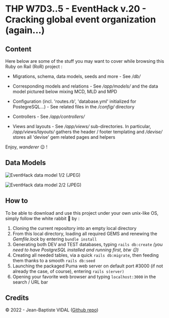 # THP W7D3..5 - EventHack v.20 - Cracking global event organization (again...)

## Content

Here below are some of the stuff you may want to cover while browsing this Ruby on Rail (RoR) project :

* Migrations, schema, data models, seeds and more - See _/db/_

* Corresponding models and relations - See _/app/models/_ and the data model pictured below mixing MCD, MLD and MPD

* Configuration (incl. 'routes.rb', 'database.yml' initialized for PostegreSQL...) - See related files in the _/config/_ directory

* Controllers - See _/app/controllers/_

* Views and layouts - See _/app/views/_ sub-directories. In particular, _/app/views/layouts/_ gathers the header / footer templating and _/devise/_ stores all 'devise' gem related pages and helpers

Enjoy, _wanderer_ :wink: !

## Data Models

![EventHack data model 1/2 (JPEG)](db/MCD.png?raw=true "EventHack conceptual data model")

![EventHack data model 2/2 (JPEG)](db/MLD.png?raw=true "EventHack logical data model")

## How to

To be able to download and use this project under your own unix-like OS, simply follow the white rabbit :rabbit2: by :
1. Cloning the current repository into an empty local directory
2. From this local directory, loading all required GEMS and renewing the _Gemfile.lock_ by entering ```bundle install```
3. Generating both DEV and TEST databases, typing ```rails db:create``` _(you need to have PostgreSQL installed and running first, btw :wink:)_
4. Creating all needed tables, via a quick ```rails db:migrate```, then feeding them thanks to a smooth ```rails db:seed```
5. Launching the packaged Puma web server on default port #3000 (if not already the case, of course), entering ```rails s(erver)```
6. Opening your favorite web browser and typing ```localhost:3000``` in the search / URL bar


## Credits
&copy; 2022 - Jean-Baptiste VIDAL ([Github repo](https://github.com/GibbZ-78))
